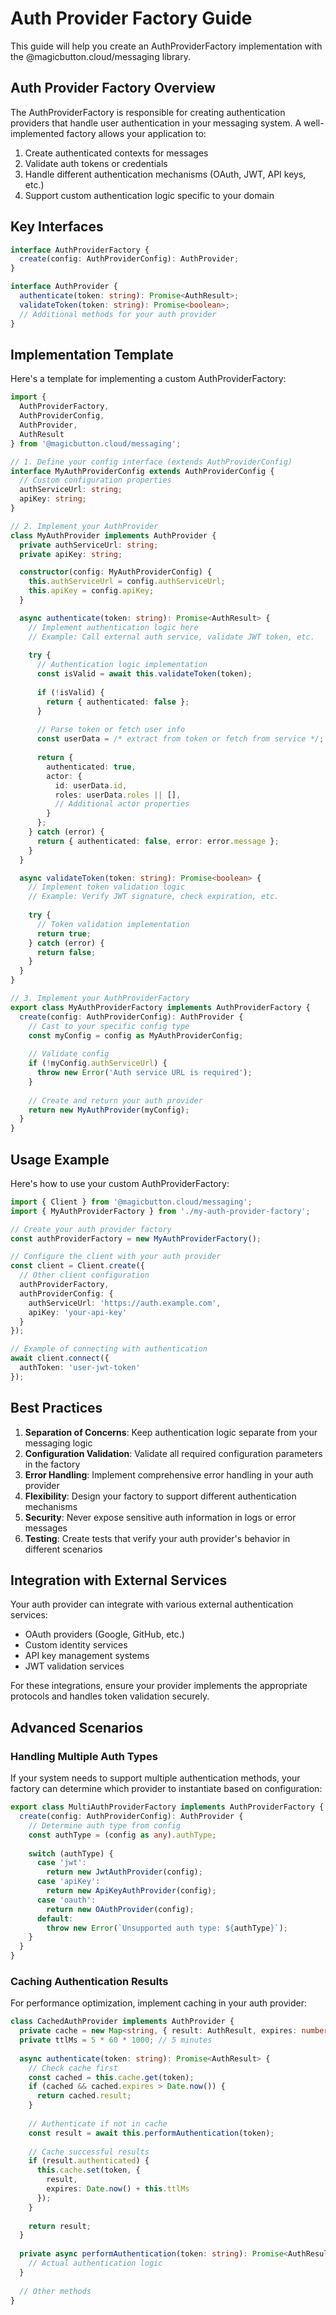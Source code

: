 # Auth Provider Factory Guide

This guide will help you create an AuthProviderFactory implementation with the @magicbutton.cloud/messaging library.

## Auth Provider Factory Overview

The AuthProviderFactory is responsible for creating authentication providers that handle user authentication in your messaging system. A well-implemented factory allows your application to:

1. Create authenticated contexts for messages
2. Validate auth tokens or credentials 
3. Handle different authentication mechanisms (OAuth, JWT, API keys, etc.)
4. Support custom authentication logic specific to your domain

## Key Interfaces

```typescript
interface AuthProviderFactory {
  create(config: AuthProviderConfig): AuthProvider;
}

interface AuthProvider {
  authenticate(token: string): Promise<AuthResult>;
  validateToken(token: string): Promise<boolean>;
  // Additional methods for your auth provider
}
```

## Implementation Template

Here's a template for implementing a custom AuthProviderFactory:

```typescript
import {
  AuthProviderFactory,
  AuthProviderConfig,
  AuthProvider,
  AuthResult
} from '@magicbutton.cloud/messaging';

// 1. Define your config interface (extends AuthProviderConfig)
interface MyAuthProviderConfig extends AuthProviderConfig {
  // Custom configuration properties
  authServiceUrl: string;
  apiKey: string;
}

// 2. Implement your AuthProvider
class MyAuthProvider implements AuthProvider {
  private authServiceUrl: string;
  private apiKey: string;

  constructor(config: MyAuthProviderConfig) {
    this.authServiceUrl = config.authServiceUrl;
    this.apiKey = config.apiKey;
  }

  async authenticate(token: string): Promise<AuthResult> {
    // Implement authentication logic here
    // Example: Call external auth service, validate JWT token, etc.
    
    try {
      // Authentication logic implementation
      const isValid = await this.validateToken(token);
      
      if (!isValid) {
        return { authenticated: false };
      }
      
      // Parse token or fetch user info
      const userData = /* extract from token or fetch from service */;
      
      return {
        authenticated: true,
        actor: {
          id: userData.id,
          roles: userData.roles || [],
          // Additional actor properties
        }
      };
    } catch (error) {
      return { authenticated: false, error: error.message };
    }
  }

  async validateToken(token: string): Promise<boolean> {
    // Implement token validation logic
    // Example: Verify JWT signature, check expiration, etc.
    
    try {
      // Token validation implementation
      return true;
    } catch (error) {
      return false;
    }
  }
}

// 3. Implement your AuthProviderFactory
export class MyAuthProviderFactory implements AuthProviderFactory {
  create(config: AuthProviderConfig): AuthProvider {
    // Cast to your specific config type
    const myConfig = config as MyAuthProviderConfig;
    
    // Validate config
    if (!myConfig.authServiceUrl) {
      throw new Error('Auth service URL is required');
    }
    
    // Create and return your auth provider
    return new MyAuthProvider(myConfig);
  }
}
```

## Usage Example

Here's how to use your custom AuthProviderFactory:

```typescript
import { Client } from '@magicbutton.cloud/messaging';
import { MyAuthProviderFactory } from './my-auth-provider-factory';

// Create your auth provider factory
const authProviderFactory = new MyAuthProviderFactory();

// Configure the client with your auth provider
const client = Client.create({
  // Other client configuration
  authProviderFactory,
  authProviderConfig: {
    authServiceUrl: 'https://auth.example.com',
    apiKey: 'your-api-key'
  }
});

// Example of connecting with authentication
await client.connect({
  authToken: 'user-jwt-token'
});
```

## Best Practices

1. **Separation of Concerns**: Keep authentication logic separate from your messaging logic
2. **Configuration Validation**: Validate all required configuration parameters in the factory
3. **Error Handling**: Implement comprehensive error handling in your auth provider
4. **Flexibility**: Design your factory to support different authentication mechanisms
5. **Security**: Never expose sensitive auth information in logs or error messages
6. **Testing**: Create tests that verify your auth provider's behavior in different scenarios

## Integration with External Services

Your auth provider can integrate with various external authentication services:

- OAuth providers (Google, GitHub, etc.)
- Custom identity services
- API key management systems
- JWT validation services

For these integrations, ensure your provider implements the appropriate protocols and handles token validation securely.

## Advanced Scenarios

### Handling Multiple Auth Types

If your system needs to support multiple authentication methods, your factory can determine which provider to instantiate based on configuration:

```typescript
export class MultiAuthProviderFactory implements AuthProviderFactory {
  create(config: AuthProviderConfig): AuthProvider {
    // Determine auth type from config
    const authType = (config as any).authType;
    
    switch (authType) {
      case 'jwt':
        return new JwtAuthProvider(config);
      case 'apiKey':
        return new ApiKeyAuthProvider(config);
      case 'oauth':
        return new OAuthProvider(config);
      default:
        throw new Error(`Unsupported auth type: ${authType}`);
    }
  }
}
```

### Caching Authentication Results

For performance optimization, implement caching in your auth provider:

```typescript
class CachedAuthProvider implements AuthProvider {
  private cache = new Map<string, { result: AuthResult, expires: number }>();
  private ttlMs = 5 * 60 * 1000; // 5 minutes
  
  async authenticate(token: string): Promise<AuthResult> {
    // Check cache first
    const cached = this.cache.get(token);
    if (cached && cached.expires > Date.now()) {
      return cached.result;
    }
    
    // Authenticate if not in cache
    const result = await this.performAuthentication(token);
    
    // Cache successful results
    if (result.authenticated) {
      this.cache.set(token, {
        result,
        expires: Date.now() + this.ttlMs
      });
    }
    
    return result;
  }
  
  private async performAuthentication(token: string): Promise<AuthResult> {
    // Actual authentication logic
  }
  
  // Other methods
}
```
